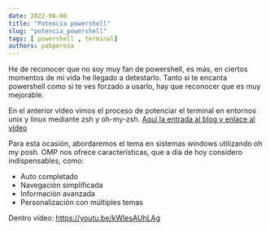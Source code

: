 ```yaml
---
date: 2022-08-08
title: "Potencia powershell"
slug: "potencia_powershell"
tags: [ powershell , terminal]
authors: pabpereza
---
```


He de reconocer que no soy
muy fan de powershell, es más,
en ciertos momentos de mi vida
he llegado a detestarlo.
Tanto si te encanta powershell
como si te ves forzado a usarlo, hay que reconocer que es muy mejorable.
<!-- truncate -->

En el anterior vídeo vimos el proceso de potenciar el terminal en entornos unix y linux mediante
zsh y oh-my-zsh. [Aquí la entrada al blog y enlace al vídeo](/blog/2021/2021_12_30_potencia_tu_terminal/index.md)

Para esta ocasión, abordaremos
el tema en sistemas windows
utilizando oh my posh.
OMP nos ofrece características,
que a día de hoy considero
indispensables, como:
* Auto completado
* Navegación simplificada
* Información avanzada
* Personalización con múltiples temas

Dentro vídeo:
https://youtu.be/kWIesAUhLAg  
